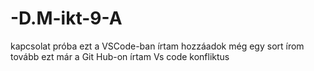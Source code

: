# -D.M-ikt-9-A
kapcsolat próba 
ezt a VSCode-ban írtam
hozzáadok még egy sort
írom tovább
ezt már a Git Hub-on írtam
Vs code konfliktus